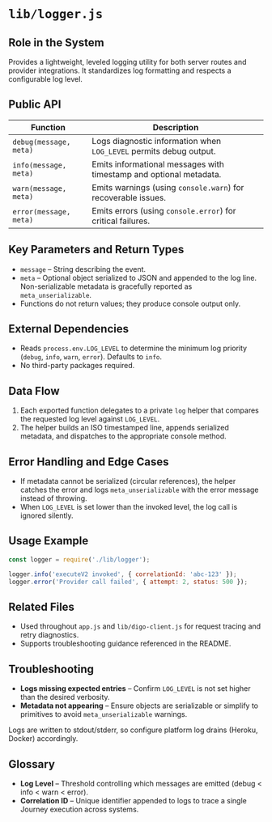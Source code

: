 # `lib/logger.js`

## Role in the System
Provides a lightweight, leveled logging utility for both server routes and provider integrations. It standardizes log formatting and respects a configurable log level.

## Public API

| Function | Description |
| --- | --- |
| `debug(message, meta)` | Logs diagnostic information when `LOG_LEVEL` permits debug output. |
| `info(message, meta)` | Emits informational messages with timestamp and optional metadata. |
| `warn(message, meta)` | Emits warnings (using `console.warn`) for recoverable issues. |
| `error(message, meta)` | Emits errors (using `console.error`) for critical failures. |

## Key Parameters and Return Types

* `message` – String describing the event.
* `meta` – Optional object serialized to JSON and appended to the log line. Non-serializable metadata is gracefully reported as `meta_unserializable`.
* Functions do not return values; they produce console output only.

## External Dependencies

* Reads `process.env.LOG_LEVEL` to determine the minimum log priority (`debug`, `info`, `warn`, `error`). Defaults to `info`.
* No third-party packages required.

## Data Flow

1. Each exported function delegates to a private `log` helper that compares the requested log level against `LOG_LEVEL`.
2. The helper builds an ISO timestamped line, appends serialized metadata, and dispatches to the appropriate console method.

## Error Handling and Edge Cases

* If metadata cannot be serialized (circular references), the helper catches the error and logs `meta_unserializable` with the error message instead of throwing.
* When `LOG_LEVEL` is set lower than the invoked level, the log call is ignored silently.

## Usage Example

```js
const logger = require('./lib/logger');

logger.info('executeV2 invoked', { correlationId: 'abc-123' });
logger.error('Provider call failed', { attempt: 2, status: 500 });
```

## Related Files

* Used throughout `app.js` and `lib/digo-client.js` for request tracing and retry diagnostics.
* Supports troubleshooting guidance referenced in the README.

## Troubleshooting

* **Logs missing expected entries** – Confirm `LOG_LEVEL` is not set higher than the desired verbosity.
* **Metadata not appearing** – Ensure objects are serializable or simplify to primitives to avoid `meta_unserializable` warnings.

Logs are written to stdout/stderr, so configure platform log drains (Heroku, Docker) accordingly.

## Glossary

* **Log Level** – Threshold controlling which messages are emitted (debug < info < warn < error).
* **Correlation ID** – Unique identifier appended to logs to trace a single Journey execution across systems.
